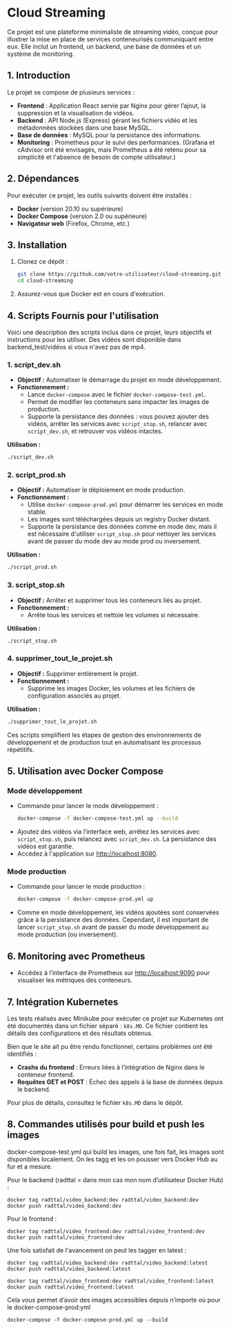 # Cloud Streaming

Ce projet est une plateforme minimaliste de streaming vidéo, conçue pour illustrer la mise en place de services conteneurisés communiquant entre eux. Elle inclut un frontend, un backend, une base de données et un système de monitoring.

## 1. Introduction

Le projet se compose de plusieurs services :

- **Frontend** : Application React servie par Nginx pour gérer l’ajout, la suppression et la visualisation de vidéos.
- **Backend** : API Node.js (Express) gérant les fichiers vidéo et les métadonnées stockées dans une base MySQL.
- **Base de données** : MySQL pour la persistance des informations.
- **Monitoring** : Prometheus pour le suivi des performances. (Grafana et cAdvisor ont été envisagés, mais Prometheus a été retenu pour sa simplicité et l'absence de besoin de compte utilisateur.)

## 2. Dépendances

Pour exécuter ce projet, les outils suivants doivent être installés :

- **Docker** (version 20.10 ou supérieure)
- **Docker Compose** (version 2.0 ou supérieure)
- **Navigateur web** (Firefox, Chrome, etc.)


## 3. Installation

1. Clonez ce dépôt :
   ```bash
   git clone https://github.com/votre-utilisateur/cloud-streaming.git
   cd cloud-streaming
   ```

2. Assurez-vous que Docker est en cours d'exécution.


## 4. Scripts Fournis pour l'utilisation

Voici une description des scripts inclus dans ce projet, leurs objectifs et instructions pour les utiliser. Des vidéos sont disponible dans backend_test/vidéos si vous n'avez pas de mp4.

### 1. **script_dev.sh**

- **Objectif :** Automatiser le démarrage du projet en mode développement.
- **Fonctionnement :**
  - Lance `docker-compose` avec le fichier `docker-compose-test.yml`.
  - Permet de modifier les conteneurs sans impacter les images de production.
  - Supporte la persistance des données : vous pouvez ajouter des vidéos, arrêter les services avec `script_stop.sh`, relancer avec `script_dev.sh`, et retrouver vos vidéos intactes.

**Utilisation :**
```bash
./script_dev.sh
```

### 2. **script_prod.sh**

- **Objectif :** Automatiser le déploiement en mode production.
- **Fonctionnement :**
  - Utilise `docker-compose-prod.yml` pour démarrer les services en mode stable.
  - Les images sont téléchargées depuis un registry Docker distant.
  - Supporte la persistance des données comme en mode dev, mais il est nécessaire d'utiliser `script_stop.sh` pour nettoyer les services avant de passer du mode dev au mode prod ou inversement.

**Utilisation :**
```bash
./script_prod.sh
```

### 3. **script_stop.sh**

- **Objectif :** Arrêter et supprimer tous les conteneurs liés au projet.
- **Fonctionnement :**
  - Arrête tous les services et nettoie les volumes si nécessaire.

**Utilisation :**
```bash
./script_stop.sh
```

### 4. **supprimer_tout_le_projet.sh**

- **Objectif :** Supprimer entièrement le projet.
- **Fonctionnement :**
  - Supprime les images Docker, les volumes et les fichiers de configuration associés au projet.

**Utilisation :**
```bash
./supprimer_tout_le_projet.sh
```

Ces scripts simplifient les étapes de gestion des environnements de développement et de production tout en automatisant les processus répétitifs.


## 5. Utilisation avec Docker Compose

### Mode développement

- Commande pour lancer le mode développement :
  ```bash
  docker-compose -f docker-compose-test.yml up --build
  ```
- Ajoutez des vidéos via l’interface web, arrêtez les services avec `script_stop.sh`, puis relancez avec `script_dev.sh`. La persistance des vidéos est garantie.
- Accédez à l'application sur [http://localhost:8080](http://localhost:8080).

### Mode production

- Commande pour lancer le mode production :
  ```bash
  docker-compose -f docker-compose-prod.yml up
  ```
- Comme en mode développement, les vidéos ajoutées sont conservées grâce à la persistance des données. Cependant, il est important de lancer `script_stop.sh` avant de passer du mode développement au mode production (ou inversement).

## 6. Monitoring avec Prometheus

- Accédez à l’interface de Prometheus sur [http://localhost:9090](http://localhost:9090) pour visualiser les métriques des conteneurs.







## 7. Intégration Kubernetes

Les tests réalisés avec Minikube pour exécuter ce projet sur Kubernetes ont été documentés dans un fichier séparé : `k8s.MD`. Ce fichier contient les détails des configurations et des résultats obtenus.

Bien que le site ait pu être rendu fonctionnel, certains problèmes ont été identifiés :

- **Crashs du frontend** : Erreurs liées à l’intégration de Nginx dans le conteneur frontend.
- **Requêtes GET et POST** : Échec des appels à la base de données depuis le backend.

Pour plus de détails, consultez le fichier `k8s.MD` dans le dépôt.







## 8. Commandes utilisés pour build et push les images

docker-compose-test.yml qui build les images, une fois fait, les images sont disponibles localement. 
On les tagg et les on pousser vers Docker Hub au fur et a mesure.

Pour le backend (radttal = dans mon cas mon nom d’utilisateur Docker Hub) :

    docker tag radttal/video_backend:dev radttal/video_backend:dev
    docker push radttal/video_backend:dev

Pour le frontend :
    
    docker tag radttal/video_frontend:dev radttal/video_frontend:dev
    docker push radttal/video_frontend:dev

Une fois satisfait de l'avancement on peut les tagger en latest  :

    docker tag radttal/video_backend:dev radttal/video_backend:latest
    docker push radttal/video_backend:latest

    docker tag radttal/video_frontend:dev radttal/video_frontend:latest
    docker push radttal/video_frontend:latest

Cela vous permet d’avoir des images accessibles depuis n’importe où pour le docker-compose-prod:yml
    
    docker-compose -f docker-compose-prod.yml up --build


